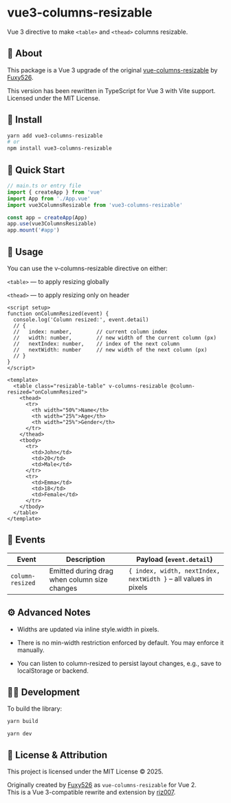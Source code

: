 # vue3-columns-resizable

Vue 3 directive to make `<table>` and `<thead>` columns resizable.

## 📝 About

This package is a Vue 3 upgrade of the original [vue-columns-resizable](https://github.com/Fuxy526/vue-columns-resizable) by [Fuxy526](https://github.com/Fuxy526).

This version has been rewritten in TypeScript for Vue 3 with Vite support. Licensed under the MIT License.

## 🚀 Install

```bash
yarn add vue3-columns-resizable
# or
npm install vue3-columns-resizable
```

## 🚀 Quick Start
```typescript
// main.ts or entry file
import { createApp } from 'vue'
import App from './App.vue'
import vue3ColumnsResizable from 'vue3-columns-resizable'

const app = createApp(App)
app.use(vue3ColumnsResizable)
app.mount('#app')
```

## 🧩 Usage
You can use the v-columns-resizable directive on either:

`<table>` — to apply resizing globally

`<thead>` — to apply resizing only on header

```vue
<script setup>
function onColumnResized(event) {
  console.log('Column resized:', event.detail)
  // {
  //   index: number,        // current column index
  //   width: number,        // new width of the current column (px)
  //   nextIndex: number,    // index of the next column
  //   nextWidth: number     // new width of the next column (px)
  // }
}
</script>

<template>
  <table class="resizable-table" v-columns-resizable @column-resized="onColumnResized">
    <thead>
      <tr>
        <th width="50%">Name</th>
        <th width="25%">Age</th>
        <th width="25%">Gender</th>
      </tr>
    </thead>
    <tbody>
      <tr>
        <td>John</td>
        <td>20</td>
        <td>Male</td>
      </tr>
      <tr>
        <td>Emma</td>
        <td>18</td>
        <td>Female</td>
      </tr>
    </tbody>
  </table>
</template>
```
## 📡 Events

| Event           | Description                                 | Payload (`event.detail`)                                           |
|-----------------|---------------------------------------------|---------------------------------------------------------------------|
| `column-resized` | Emitted during drag when column size changes | `{ index, width, nextIndex, nextWidth }` – all values in pixels     |


## ⚙️ Advanced Notes
- Widths are updated via inline style.width in pixels.

- There is no min-width restriction enforced by default. You may enforce it manually.

- You can listen to column-resized to persist layout changes, e.g., save to localStorage or backend.

## 🧑‍💻 Development
To build the library:
```bash
yarn build
```

```build
yarn dev
```

## 🔗 License & Attribution

This project is licensed under the MIT License © 2025.

Originally created by [Fuxy526](https://github.com/Fuxy526) as `vue-columns-resizable` for Vue 2.  
This is a Vue 3-compatible rewrite and extension by [riz007](https://github.com/riz007).

